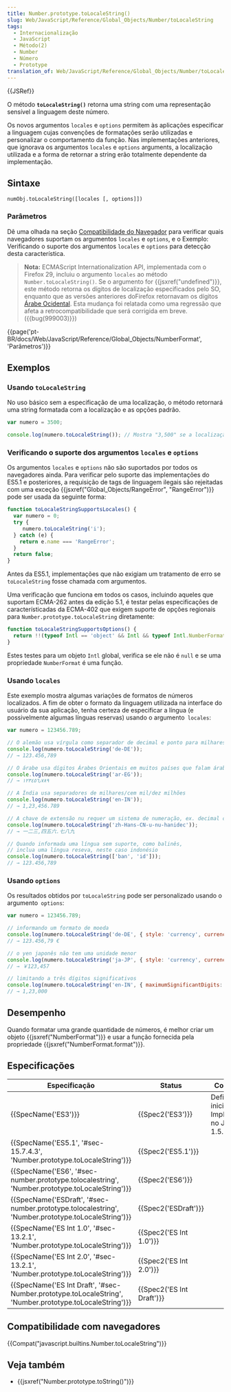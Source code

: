 ```yaml
---
title: Number.prototype.toLocaleString()
slug: Web/JavaScript/Reference/Global_Objects/Number/toLocaleString
tags:
  - Internacionalização
  - JavaScript
  - Método(2)
  - Number
  - Número
  - Prototype
translation_of: Web/JavaScript/Reference/Global_Objects/Number/toLocaleString
---
```

{{JSRef}}

O método **`toLocaleString()`** retorna uma string com uma representação sensível a linguagem deste número.

Os novos argumentos `locales` e `options` permitem às aplicações especificar a linguagem cujas convenções de formatações serão utilizadas e personalizar o comportamento da função. Nas implementações anteriores, que ignorava os argumentos `locales` e `options` arguments, a localização utilizada e a forma de retornar a string erão totalmente dependente da implementação.

## Sintaxe

```
numObj.toLocaleString([locales [, options]])
```

### Parâmetros

Dê uma olhada na seção [Compatibilidade do Navegador](#Browser_compatibility) para verificar quais navegadores suportam os argumentos `locales` e `options`, e o Exemplo: Verificando o suporte dos argumentos `locales` e `options` para detecção desta característica.

> **Nota:** ECMAScript Internationalization API, implementada com o Firefox 29, incluiu o argumento `locales` ao método `Number.toLocaleString()`. Se o argumento for {{jsxref("undefined")}}, este método retorna os dígitos de localização especificados pelo SO, enquanto que as versões anteriores doFirefox retornavam os dígitos[ Árabe Ocidental](https://en.wikipedia.org/wiki/Arabic_numerals). Esta mudança foi relatada como uma regressão que afeta a retrocompatibilidade que será corrigida em breve. ({{bug(999003)}})

{{page('pt-BR/docs/Web/JavaScript/Reference/Global_Objects/NumberFormat', 'Parâmetros')}}

## Exemplos

### Usando `toLocaleString`

No uso básico sem a especificação de uma localização, o método retornará uma string formatada com a localização e as opções padrão.

```js
var numero = 3500;

console.log(numero.toLocaleString()); // Mostra "3,500" se a localização for U.S. English
```

### Verificando o suporte dos argumentos `locales` e `options`

Os argumentos `locales` e `options` não são suportados por todos os navegadores ainda. Para verificar pelo suporte das implementações do ES5.1 e posteriores, a requisição de tags de linguagem ilegais são rejeitadas com uma exceção {{jsxref("Global_Objects/RangeError", "RangeError")}} pode ser usada da seguinte forma:

```js
function toLocaleStringSupportsLocales() {
  var numero = 0;
  try {
     numero.toLocaleString('i');
  } catch (e) {
    return e.name === 'RangeError';
  }
  return false;
}
```

Antes da ES5.1, implementações que não exigiam um tratamento de erro se `toLocaleString` fosse chamada com argumentos.

Uma verificação que funciona em todos os casos, incluindo aqueles que suportam ECMA-262 antes da edição 5.1, é testar pelas especificações de característicadas da ECMA-402 que exigem suporte de opções regionais para `Number.prototype.toLocaleString` diretamente:

```js
function toLocaleStringSupportsOptions() {
  return !!(typeof Intl == 'object' && Intl && typeof Intl.NumberFormat == 'function');
}
```

Estes testes para um objeto `Intl` global, verifica se ele não é `null` e se uma propriedade `NumberFormat` é uma função.

### Usando `locales`

Este exemplo mostra algumas variações de formatos de números localizados. A fim de obter o formato da linguagem utilizada na interface do usuário da sua aplicação, tenha certeza de especificar a língua (e possivelmente algumas línguas reservas) usando o argumento` locales`:

```js
var numero = 123456.789;

// O alemão usa vírgula como separador de decimal e ponto para milhares
console.log(numero.toLocaleString('de-DE'));
// → 123.456,789

// O árabe usa dígitos Árabes Orientais em muitos países que falam árabe
console.log(numero.toLocaleString('ar-EG'));
// → ١٢٣٤٥٦٫٧٨٩

// A Índia usa separadores de milhares/cem mil/dez milhões
console.log(numero.toLocaleString('en-IN'));
// → 1,23,456.789

// A chave de extensão nu requer um sistema de numeração, ex. decimal chinês
console.log(numero.toLocaleString('zh-Hans-CN-u-nu-hanidec'));
// → 一二三,四五六.七八九

// Quando informada uma língua sem suporte, como balinês,
// inclua uma língua reseva, neste caso indonésio
console.log(numero.toLocaleString(['ban', 'id']));
// → 123.456,789
```

### Usando `options`

Os resultados obtidos por `toLocaleString` pode ser personalizado usando o argumento` options`:

```js
var numero = 123456.789;

// informando um formato de moeda
console.log(numero.toLocaleString('de-DE', { style: 'currency', currency: 'EUR' }));
// → 123.456,79 €

// o yen japonês não tem uma unidade menor
console.log(numero.toLocaleString('ja-JP', { style: 'currency', currency: 'JPY' }))
// → ￥123,457

// limitando a três dígitos significativos
console.log(numero.toLocaleString('en-IN', { maximumSignificantDigits: 3 }));
// → 1,23,000
```

## Desempenho

Quando formatar uma grande quantidade de números, é melhor criar um objeto {{jsxref("NumberFormat")}} e usar a função fornecida pela propriedade {{jsxref("NumberFormat.format")}}.

## Especificações

| Especificação                                                                                                                            | Status                           | Comentário                                         |
| ---------------------------------------------------------------------------------------------------------------------------------------- | -------------------------------- | -------------------------------------------------- |
| {{SpecName('ES3')}}                                                                                                                 | {{Spec2('ES3')}}             | Definição inicial. Implementado no JavaScript 1.5. |
| {{SpecName('ES5.1', '#sec-15.7.4.3', 'Number.prototype.toLocaleString')}}                                         | {{Spec2('ES5.1')}}         |                                                    |
| {{SpecName('ES6', '#sec-number.prototype.tolocalestring', 'Number.prototype.toLocaleString')}}             | {{Spec2('ES6')}}             |                                                    |
| {{SpecName('ESDraft', '#sec-number.prototype.tolocalestring', 'Number.prototype.toLocaleString')}}     | {{Spec2('ESDraft')}}     |                                                    |
| {{SpecName('ES Int 1.0', '#sec-13.2.1', 'Number.prototype.toLocaleString')}}                                     | {{Spec2('ES Int 1.0')}} |                                                    |
| {{SpecName('ES Int 2.0', '#sec-13.2.1', 'Number.prototype.toLocaleString')}}                                     | {{Spec2('ES Int 2.0')}} |                                                    |
| {{SpecName('ES Int Draft', '#sec-Number.prototype.toLocaleString', 'Number.prototype.toLocaleString')}} | {{Spec2('ES Int Draft')}} |                                                    |

## Compatibilidade com navegadores

{{Compat("javascript.builtins.Number.toLocaleString")}}

## Veja também

- {{jsxref("Number.prototype.toString()")}}
